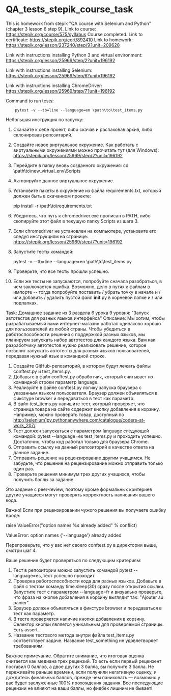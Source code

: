 # QA_tests_stepik_course_task

This is homework from stepik "QA course with Selenium and Python" (chapter 3 lesson 6 step 9).
Link to course: https://stepik.org/course/575/syllabus
Course completed. Link to certificate: https://stepik.org/cert/892410
Link to homework: https://stepik.org/lesson/237240/step/9?unit=209628

Link with instructions installing Python 3 and virtual environment:
https://stepik.org/lesson/25969/step/2?unit=196192

Link with instructions installing Selenium:
https://stepik.org/lesson/25969/step/6?unit=196192

Link with instructions installing ChromeDriver:
https://stepik.org/lesson/25969/step/7?unit=196192

Command to run tests:
    
        pytest -v --tb=line --language=en \path\to\test_items.py


Небольшая инструкция по запуску:

1. Скачайте к себе проект, либо скачав и распаковав архив, либо склонировав репозитарий.
2. Создайте новое виртуальное окружение. Kак работать с виртуальными окружениями можно прочитать тут (для Windows):
https://stepik.org/lesson/25969/step/2?unit=196192
3. Перейдите в папку вновь созданного окружения:
cd \path\to\new_virtual_env\Scripts
4. Активируйте данное виртуальное окружение.
5. Установите пакеты в окружение из файла requirements.txt, который должен быть в скачанном проекте:
   

    pip install -r \path\to\requirements.txt
   
6. Убедитесь, что путь к chromedriver.exe прописан в PATH, либо скопируйте этот файл в текущую папку Scripts из шага 3.
7. Если chromedriver не установлен на компьютере, установите его следуя инструкциям на странице:
    https://stepik.org/lesson/25969/step/7?unit=196192
8. Запустите тесты командой:


    pytest -v --tb=line --language=en \path\to\test_items.py
9. Проверьте, что все тесты прошли успешно.
10. Если же тесты не запускаются, попробуйте сначала разобраться, в чем заключается ошибка. 
    Возможно, дело в путях к файлам в импорте -- тогда попробуйте поставить / убрать точку в начале и / или 
    добавить / удалить пустой файл __init__.py в корневой папке и / или подпапках.
    
Task:
Домашнее задание из 3 раздела 6 урока 9 уровня:
"Запуск автотестов для разных языков интерфейса"
Описание:
Мы хотим, чтобы разрабатываемый нами интернет-магазин работал одинаково хорошо для пользователей из любой страны. 
Чтобы убедиться в работоспособности решения с поддержкой разных языков, мы планируем запускать набор автотестов 
для каждого языка. Вам как разработчику автотестов нужно реализовать решение, которое позволит запускать автотесты 
для разных языков пользователей, передавая нужный язык в командной строке.

   1. Создайте GitHub-репозиторий, в котором будут лежать файлы conftest.py и test_items.py.
   2. Добавьте в файл conftest.py обработчик, который считывает из командной строки параметр language.
   3. Реализуйте в файле conftest.py логику запуска браузера с указанным языком пользователя. Браузер должен 
    объявляться в фикстуре browser и передаваться в тест как параметр.
   4. В файл test_items.py напишите тест, который проверяет, что страница товара на сайте содержит кнопку добавления 
    в корзину. Например, можно проверять товар, 
    доступный по http://selenium1py.pythonanywhere.com/catalogue/coders-at-work_207/.
   5. Тест должен запускаться с параметром language следующей командой:
     pytest --language=es test_items.py
    и проходить успешно. Достаточно, чтобы код работал только для браузера Сhrome.
   6. Отправить ссылку на данный репозиторий в качестве ответа на данное задание.
   7. Отправить решение на рецензирование другим учащимся. Не забудьте, что решение 
     на рецензирование можно отправить только один раз.
   8. Проверьте решения минимум трех других учащихся, чтобы получить баллы за задание.

Это задание с peer-review, поэтому кроме формальных критериев другие учащиеся 
могут проверять корректность написания вашего кода. 

Важно! Если при рецензировании чужого решения вы получаете ошибку вроде: 

raise ValueError("option names %s already added" % conflict)

ValueError: option names {'--language'} already added

Перепроверьте, что у вас нет своего conftest.py в директории выше, смотри шаг 4.

Ваше решение будет проверяться по следующим критериям:

   1. Тест в репозитории можно запустить командой pytest --language=es, тест успешно проходит.
   2. Проверка работоспособности кода для разных языков. Добавьте в файл с тестом команду time.sleep(30) 
    сразу после открытия ссылки. Запустите тест с параметром --language=fr и визуально проверьте, что фраза 
    на кнопке добавления в корзину выглядит так: "Ajouter au panier".
   3. Браузер должен объявляться в фикстуре browser и передаваться в тест как параметр.
   4. В тесте проверяется наличие кнопки добавления в корзину. Селектор кнопки является уникальным для 
    проверяемой страницы. Есть assert.
   5. Название тестового метода внутри файла test_items.py соответствует задаче. 
    Название test_something не удовлетворяет требованиям.

Важное примечание. Обратите внимание, что итоговая оценка считается как медиана трех рецензий. 
То есть если первый рецензент поставил 0 баллов, а двое других 3 балла, вы получите 3 балла. 
Не переживайте раньше времени, если получили негативную оценку, и дождитесь финальных баллов, 
прежде чем паниковать — возможно у вас будет заслуженные 100% прохождения задания. Все последующие 
рецензии не влияют на ваши баллы, но фидбек лишним не бывает! 





